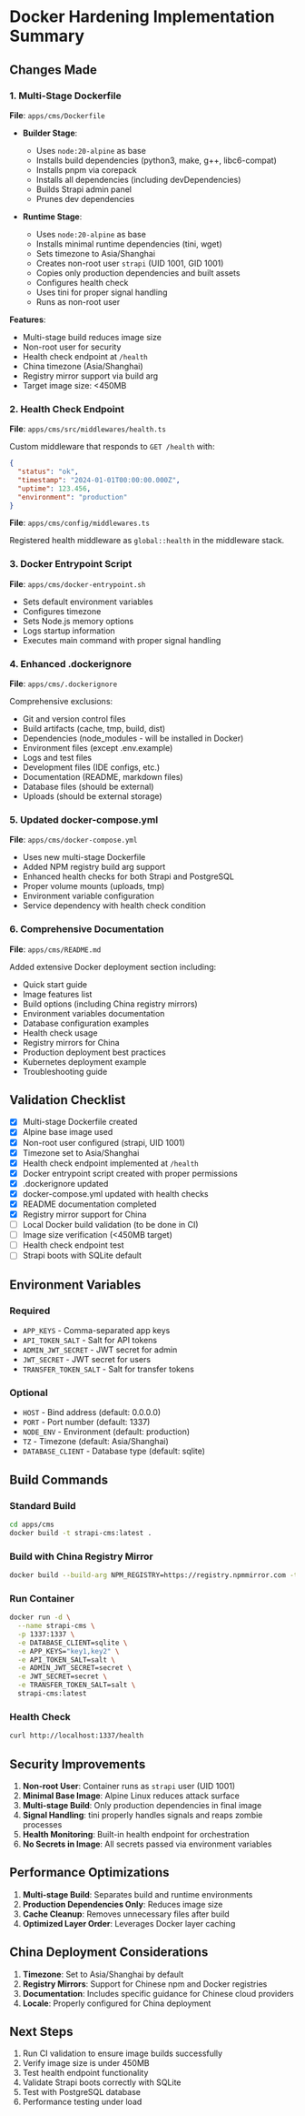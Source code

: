 # Docker Hardening Implementation Summary

## Changes Made

### 1. Multi-Stage Dockerfile
**File**: `apps/cms/Dockerfile`

- **Builder Stage**: 
  - Uses `node:20-alpine` as base
  - Installs build dependencies (python3, make, g++, libc6-compat)
  - Installs pnpm via corepack
  - Installs all dependencies (including devDependencies)
  - Builds Strapi admin panel
  - Prunes dev dependencies

- **Runtime Stage**:
  - Uses `node:20-alpine` as base
  - Installs minimal runtime dependencies (tini, wget)
  - Sets timezone to Asia/Shanghai
  - Creates non-root user `strapi` (UID 1001, GID 1001)
  - Copies only production dependencies and built assets
  - Configures health check
  - Uses tini for proper signal handling
  - Runs as non-root user

**Features**:
- Multi-stage build reduces image size
- Non-root user for security
- Health check endpoint at `/health`
- China timezone (Asia/Shanghai)
- Registry mirror support via build arg
- Target image size: <450MB

### 2. Health Check Endpoint
**File**: `apps/cms/src/middlewares/health.ts`

Custom middleware that responds to `GET /health` with:
```json
{
  "status": "ok",
  "timestamp": "2024-01-01T00:00:00.000Z",
  "uptime": 123.456,
  "environment": "production"
}
```

**File**: `apps/cms/config/middlewares.ts`

Registered health middleware as `global::health` in the middleware stack.

### 3. Docker Entrypoint Script
**File**: `apps/cms/docker-entrypoint.sh`

- Sets default environment variables
- Configures timezone
- Sets Node.js memory options
- Logs startup information
- Executes main command with proper signal handling

### 4. Enhanced .dockerignore
**File**: `apps/cms/.dockerignore`

Comprehensive exclusions:
- Git and version control files
- Build artifacts (cache, tmp, build, dist)
- Dependencies (node_modules - will be installed in Docker)
- Environment files (except .env.example)
- Logs and test files
- Development files (IDE configs, etc.)
- Documentation (README, markdown files)
- Database files (should be external)
- Uploads (should be external storage)

### 5. Updated docker-compose.yml
**File**: `apps/cms/docker-compose.yml`

- Uses new multi-stage Dockerfile
- Added NPM registry build arg support
- Enhanced health checks for both Strapi and PostgreSQL
- Proper volume mounts (uploads, tmp)
- Environment variable configuration
- Service dependency with health check condition

### 6. Comprehensive Documentation
**File**: `apps/cms/README.md`

Added extensive Docker deployment section including:
- Quick start guide
- Image features list
- Build options (including China registry mirrors)
- Environment variables documentation
- Database configuration examples
- Health check usage
- Registry mirrors for China
- Production deployment best practices
- Kubernetes deployment example
- Troubleshooting guide

## Validation Checklist

- [x] Multi-stage Dockerfile created
- [x] Alpine base image used
- [x] Non-root user configured (strapi, UID 1001)
- [x] Timezone set to Asia/Shanghai
- [x] Health check endpoint implemented at `/health`
- [x] Docker entrypoint script created with proper permissions
- [x] .dockerignore updated
- [x] docker-compose.yml updated with health checks
- [x] README documentation completed
- [x] Registry mirror support for China
- [ ] Local Docker build validation (to be done in CI)
- [ ] Image size verification (<450MB target)
- [ ] Health check endpoint test
- [ ] Strapi boots with SQLite default

## Environment Variables

### Required
- `APP_KEYS` - Comma-separated app keys
- `API_TOKEN_SALT` - Salt for API tokens
- `ADMIN_JWT_SECRET` - JWT secret for admin
- `JWT_SECRET` - JWT secret for users
- `TRANSFER_TOKEN_SALT` - Salt for transfer tokens

### Optional
- `HOST` - Bind address (default: 0.0.0.0)
- `PORT` - Port number (default: 1337)
- `NODE_ENV` - Environment (default: production)
- `TZ` - Timezone (default: Asia/Shanghai)
- `DATABASE_CLIENT` - Database type (default: sqlite)

## Build Commands

### Standard Build
```bash
cd apps/cms
docker build -t strapi-cms:latest .
```

### Build with China Registry Mirror
```bash
docker build --build-arg NPM_REGISTRY=https://registry.npmmirror.com -t strapi-cms:latest .
```

### Run Container
```bash
docker run -d \
  --name strapi-cms \
  -p 1337:1337 \
  -e DATABASE_CLIENT=sqlite \
  -e APP_KEYS="key1,key2" \
  -e API_TOKEN_SALT=salt \
  -e ADMIN_JWT_SECRET=secret \
  -e JWT_SECRET=secret \
  -e TRANSFER_TOKEN_SALT=salt \
  strapi-cms:latest
```

### Health Check
```bash
curl http://localhost:1337/health
```

## Security Improvements

1. **Non-root User**: Container runs as `strapi` user (UID 1001)
2. **Minimal Base Image**: Alpine Linux reduces attack surface
3. **Multi-stage Build**: Only production dependencies in final image
4. **Signal Handling**: tini properly handles signals and reaps zombie processes
5. **Health Monitoring**: Built-in health endpoint for orchestration
6. **No Secrets in Image**: All secrets passed via environment variables

## Performance Optimizations

1. **Multi-stage Build**: Separates build and runtime environments
2. **Production Dependencies Only**: Reduces image size
3. **Cache Cleanup**: Removes unnecessary files after build
4. **Optimized Layer Order**: Leverages Docker layer caching

## China Deployment Considerations

1. **Timezone**: Set to Asia/Shanghai by default
2. **Registry Mirrors**: Support for Chinese npm and Docker registries
3. **Documentation**: Includes specific guidance for Chinese cloud providers
4. **Locale**: Properly configured for China deployment

## Next Steps

1. Run CI validation to ensure image builds successfully
2. Verify image size is under 450MB
3. Test health endpoint functionality
4. Validate Strapi boots correctly with SQLite
5. Test with PostgreSQL database
6. Performance testing under load
